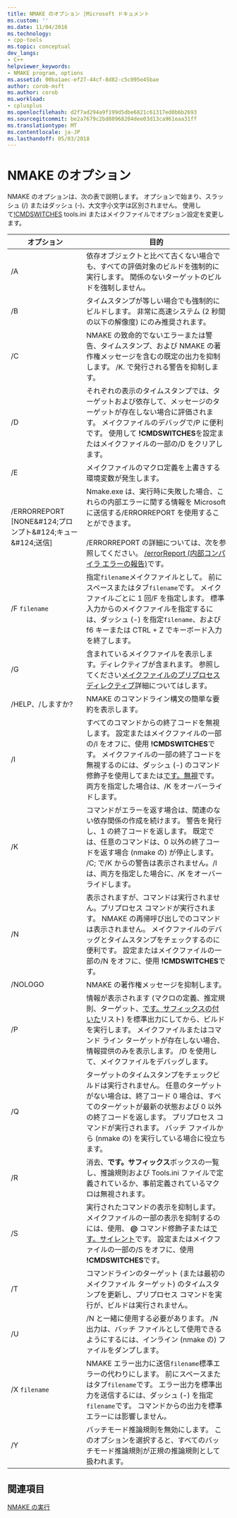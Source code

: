 ```yaml
---
title: NMAKE のオプション |Microsoft ドキュメント
ms.custom: ''
ms.date: 11/04/2016
ms.technology:
- cpp-tools
ms.topic: conceptual
dev_langs:
- C++
helpviewer_keywords:
- NMAKE program, options
ms.assetid: 00ba1aec-ef27-44cf-8d82-c5c095e45bae
author: corob-msft
ms.author: corob
ms.workload:
- cplusplus
ms.openlocfilehash: d2f7ad294a9f199d5dbe6821c61317ed0b6b2693
ms.sourcegitcommit: be2a7679c2bd80968204dee03d13ca961eaa31ff
ms.translationtype: MT
ms.contentlocale: ja-JP
ms.lasthandoff: 05/03/2018
---
```

# <a name="nmake-options"></a>NMAKE のオプション
NMAKE のオプションは、次の表で説明します。 オプションで始まり、スラッシュ (/) またはダッシュ (-)、大文字小文字は区別されません。 使用して[!CMDSWITCHES](../build/makefile-preprocessing-directives.md) tools.ini またはメイクファイルでオプション設定を変更します。  
  
|オプション|目的|  
|------------|-------------|  
|/A|依存オブジェクトと比べて古くない場合でも、すべての評価対象のビルドを強制的に実行します。 関係のないターゲットのビルドを強制しません。|  
|/B|タイムスタンプが等しい場合でも強制的にビルドします。 非常に高速システム (2 秒間の以下の解像度) にのみ推奨されます。|  
|/C|NMAKE の致命的でないエラーまたは警告、タイムスタンプ、および NMAKE の著作権メッセージを含むの既定の出力を抑制します。 /K. で発行される警告を抑制します。|  
|/D|それぞれの表示のタイムスタンプでは、ターゲットおよび依存して、メッセージのターゲットが存在しない場合に評価されます。 メイクファイルのデバッグで/P に便利です。 使用して **!CMDSWITCHES**を設定またはメイクファイルの一部の/D をクリアします。|  
|/E|メイクファイルのマクロ定義を上書きする環境変数が発生します。|  
|/ERRORREPORT [NONE&AMP;#124;プロンプト&AMP;#124;キュー&AMP;#124;送信]|Nmake.exe は、実行時に失敗した場合、これらの内部エラーに関する情報を Microsoft に送信する/ERRORREPORT を使用することができます。<br /><br /> /ERRORREPORT の詳細については、次を参照してください。 [/errorReport (内部コンパイラ エラーの報告)](../build/reference/errorreport-report-internal-compiler-errors.md)です。|  
|/F `filename`|指定`filename`メイクファイルとして。 前にスペースまたはタブ`filename`です。 メイクファイルごとに 1 回/F を指定します。 標準入力からのメイクファイルを指定するには、ダッシュ (-) を指定`filename`、および f6 キーまたは CTRL + Z でキーボード入力を終了します。|  
|/G|含まれているメイクファイルを表示します。ディレクティブが含まれます。  参照してください[メイクファイルのプリプロセス ディレクティブ](../build/makefile-preprocessing-directives.md)詳細についてはします。|  
|/HELP、/しますか?|NMAKE のコマンドライン構文の簡単な要約を表示します。|  
|/I|すべてのコマンドからの終了コードを無視します。 設定またはメイクファイルの一部の/I をオフに、使用 **!CMDSWITCHES**です。 メイクファイルの一部の終了コードを無視するのには、ダッシュ (-) のコマンド修飾子を使用してまたは[です。無視](../build/dot-directives.md)です。 両方を指定した場合は、/K をオーバーライドします。|  
|/K|コマンドがエラーを返す場合は、関連のない依存関係の作成を続けます。 警告を発行し、1 の終了コードを返します。 既定では、任意のコマンドは、0 以外の終了コードを返す場合 (nmake の) が停止します。 /C; で/K からの警告は表示されません。/I は、両方を指定した場合に、/K をオーバーライドします。|  
|/N|表示されますが、コマンドは実行されません。プリプロセス コマンドが実行されます。 NMAKE の再帰呼び出しでのコマンドは表示されません。 メイクファイルのデバッグとタイムスタンプをチェックするのに便利です。 設定またはメイクファイルの一部の/N をオフに、使用 **!CMDSWITCHES**です。|  
|/NOLOGO|NMAKE の著作権メッセージを抑制します。|  
|/P|情報が表示されます (マクロの定義、推定規則、ターゲット、[です。サフィックスの付いた](../build/dot-directives.md)リスト) を標準出力にしてから、ビルドを実行します。 メイクファイルまたはコマンド ライン ターゲットが存在しない場合、情報提供のみを表示します。 /D を使用して、メイクファイルをデバッグします。|  
|/Q|ターゲットのタイムスタンプをチェックビルドは実行されません。 任意のターゲットがない場合は、終了コード 0 場合は、すべてのターゲットが最新の状態および 0 以外の終了コードを返します。 プリプロセス コマンドが実行されます。 バッチ ファイルから (nmake の) を実行している場合に役立ちます。|  
|/R|消去、**です。サフィックス**ボックスの一覧し、推論規則および Tools.ini ファイルで定義されているか、事前定義されているマクロは無視されます。|  
|/S|実行されたコマンドの表示を抑制します。 メイクファイルの一部の表示を抑制するのには、使用、 **@** コマンド修飾子または[です。サイレント](../build/dot-directives.md)です。 設定またはメイクファイルの一部の/S をオフに、使用 **!CMDSWITCHES**です。|  
|/T|コマンドラインのターゲット (または最初のメイクファイル ターゲット) のタイムスタンプを更新し、プリプロセス コマンドを実行が、ビルドは実行されません。|  
|/U|/N と一緒に使用する必要があります。 /N 出力は、バッチ ファイルとして使用できるようにするには、インライン (nmake の) ファイルをダンプします。|  
|/X `filename`|NMAKE エラー出力に送信`filename`標準エラーの代わりにします。 前にスペースまたはタブ`filename`です。 エラー出力を標準出力を送信するには、ダッシュ (-) を指定`filename`です。 コマンドからの出力を標準エラーには影響しません。|  
|/Y|バッチモード推論規則を無効にします。 このオプションを選択すると、すべてのバッチモード推論規則が正規の推論規則として扱われます。|  
  
## <a name="see-also"></a>関連項目  
 [NMAKE の実行](../build/running-nmake.md)